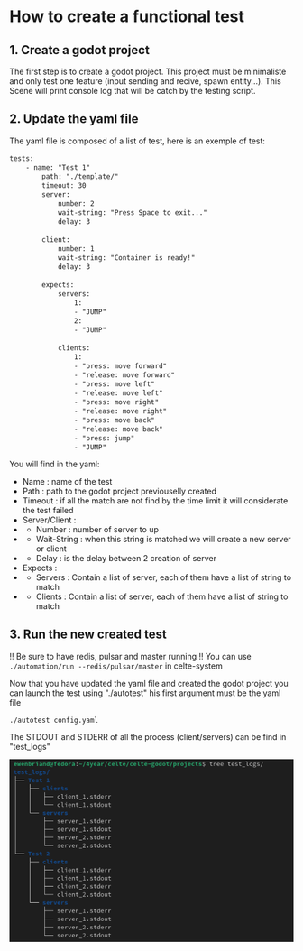 # How to create a functional test

## 1. Create a godot project

The first step is to create a godot project. This project must be minimaliste and only test one feature (input sending and recive, spawn entity...).
This Scene will print console log that will be catch by the testing script.

## 2. Update the yaml file

The yaml file is composed of a list of test, here is an exemple of test:

```
tests:
    - name: "Test 1"
        path: "./template/"
        timeout: 30
        server:
            number: 2
            wait-string: "Press Space to exit..."
            delay: 3

        client:
            number: 1
            wait-string: "Container is ready!"
            delay: 3

        expects:
            servers:
                1:
                - "JUMP"
                2:
                - "JUMP"

            clients:
                1:
                - "press: move forward"
                - "release: move forward"
                - "press: move left"
                - "release: move left"
                - "press: move right"
                - "release: move right"
                - "press: move back"
                - "release: move back"
                - "press: jump"
                - "JUMP"
```

You will find in the yaml:

* Name     : name of the test
* Path       : path to the godot project previouselly created
* Timeout : if all the match are not find by the time limit it will considerate the test failed
* Server/Client  :
* * Number : number of server to up
* * Wait-String : when this string is matched we will create a new server or client
* * Delay : is the delay between 2 creation of server
* Expects :
* * Servers : Contain a list of server, each of them have a list of string to match
* * Clients : Contain a list of server, each of them have a list of string to match

## 3. Run the new created test
!! Be sure to have redis, pulsar and master running !!
You can use ```./automation/run --redis/pulsar/master``` in celte-system

Now that you have updated the yaml file and created the godot project you can launch the test using "./autotest" his first argument must be the yaml file

```
./autotest config.yaml
```

The STDOUT and STDERR of all the process (client/servers) can be find in "test_logs"

![1742100678003](image/HowToCreateandrunatest/1742100678003.png)
